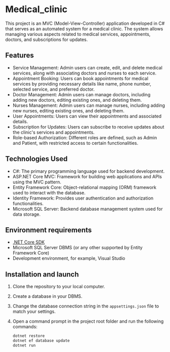 # Medical_clinic

This project is an MVC (Model-View-Controller) application developed in C# that serves as an automated system for a medical clinic. The system allows managing various aspects related to medical services, appointments, doctors, and subscriptions for updates.

## Features
- Service Management: Admin users can create, edit, and delete medical services, along with associating doctors and nurses to each service.
- Appointment Booking: Users can book appointments for medical services by providing necessary details like name, phone number, selected service, and preferred doctor.
- Doctor Management: Admin users can manage doctors, including adding new doctors, editing existing ones, and deleting them.
- Nurses Management: Admin users can manage nurses, including adding new nurses, editing existing ones, and deleting them.
- User Appointments: Users can view their appointments and associated details.
- Subscription for Updates: Users can subscribe to receive updates about the clinic's services and appointments.
- Role-based Authorization: Different roles are defined, such as Admin and Patient, with restricted access to certain functionalities.

## Technologies Used

- C#: The primary programming language used for backend development.
- ASP.NET Core MVC: Framework for building web applications and APIs using the MVC pattern.
- Entity Framework Core: Object-relational mapping (ORM) framework used to interact with the database.
- Identity Framework: Provides user authentication and authorization functionalities.
- Microsoft SQL Server: Backend database management system used for data storage.

## Environment requirements

- [.NET Core SDK](https://dotnet.microsoft.com/download)
- Microsoft SQL Server DBMS (or any other supported by Entity Framework Core)
- Development environment, for example, Visual Studio

## Installation and launch

1. Clone the repository to your local computer.
2. Create a database in your DBMS.
3. Change the database connection string in the `appsettings.json` file to match your settings.
4. Open a command prompt in the project root folder and run the following commands:

   ```bash
   dotnet restore
   dotnet ef database update
   dotnet run